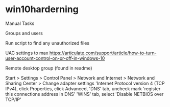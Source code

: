 # win10harderning
Manual Tasks 

Groups and users

Run script to find any unauthorized files 

UAC settings to max https://articulate.com/support/article/how-to-turn-user-account-control-on-or-off-in-windows-10

Remote desktop group (found in readme)

Start > Settings > Control Panel > Network and Internet > Network and Sharing Center > Change adapter settings
'Internet Protocol version 4 (TCP IPv4), click Properties, click Advanced,
'DNS' tab, uncheck mark 'register this connections address in DNS'
'WINS' tab, select 'Disable NETBIOS over TCP/IP'



